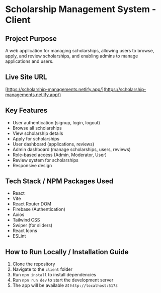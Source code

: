 
# Scholarship Management System - Client

## Project Purpose
A web application for managing scholarships, allowing users to browse, apply, and review scholarships, and enabling admins to manage applications and users.

## Live Site URL
[https://scholarship-managements.netlify.app/](https://scholarship-managements.netlify.app/)

## Key Features
- User authentication (signup, login, logout)
- Browse all scholarships
- View scholarship details
- Apply for scholarships
- User dashboard (applications, reviews)
- Admin dashboard (manage scholarships, users, reviews)
- Role-based access (Admin, Moderator, User)
- Review system for scholarships
- Responsive design

## Tech Stack / NPM Packages Used
- React
- Vite
- React Router DOM
- Firebase (Authentication)
- Axios
- Tailwind CSS
- Swiper (for sliders)
- React Icons
- ESLint

## How to Run Locally / Installation Guide
1. Clone the repository
2. Navigate to the `client` folder
3. Run `npm install` to install dependencies
4. Run `npm run dev` to start the development server
5. The app will be available at `http://localhost:5173`
